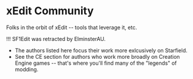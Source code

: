 # xEdit Community

Folks in the orbit of xEdit -- tools that leverage it, etc.

!!! SF1Edit was retracted by ElminsterAU.

- The authors listed here focus their work more exlcusively on Starfield.
- See the CE section for authors who work more broadly on Creation Engine games -- that's where you'll find many of the "legends" of modding.